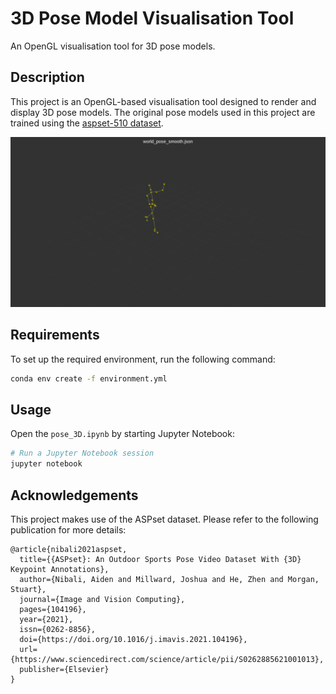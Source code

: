 # 3D Pose Model Visualisation Tool

An OpenGL visualisation tool for 3D pose models.

## Description

This project is an OpenGL-based visualisation tool designed to render and display 3D pose models. The original pose models used in this project are trained using the [aspset-510 dataset](https://github.com/anibali/aspset-510).

![Alt text](samples/sample.png)

## Requirements

To set up the required environment, run the following command:

```sh
conda env create -f environment.yml
```

## Usage

Open the ```pose_3D.ipynb``` by starting Jupyter Notebook:

```sh
# Run a Jupyter Notebook session
jupyter notebook
```

## Acknowledgements

This project makes use of the ASPset dataset. Please refer to the following publication for more details:

```text
@article{nibali2021aspset,
  title={{ASPset}: An Outdoor Sports Pose Video Dataset With {3D} Keypoint Annotations},
  author={Nibali, Aiden and Millward, Joshua and He, Zhen and Morgan, Stuart},
  journal={Image and Vision Computing},
  pages={104196},
  year={2021},
  issn={0262-8856},
  doi={https://doi.org/10.1016/j.imavis.2021.104196},
  url={https://www.sciencedirect.com/science/article/pii/S0262885621001013},
  publisher={Elsevier}
}
```

